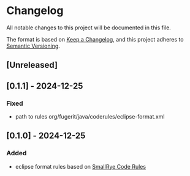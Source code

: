 # Changelog

All notable changes to this project will be documented in this file.

The format is based on [Keep a Changelog](https://keepachangelog.com/en/1.1.0/),
and this project adheres to [Semantic Versioning](https://semver.org/spec/v2.0.0.html).

## [Unreleased]

## [0.1.1] - 2024-12-25

### Fixed

- path to rules org/fugerit/java/coderules/eclipse-format.xml

## [0.1.0] - 2024-12-25

### Added

- eclipse format rules based on [SmallRye Code Rules](https://github.com/smallrye/smallrye-code-rules)